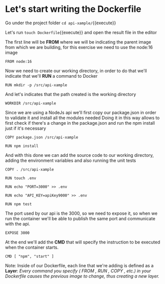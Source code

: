 # Let's start writing the Dockerfile

Go under the project folder `cd api-xample/`{{execute}}

Let's run `touch Dockerfile`{{execute}} and open the result file in the editor

The first line will be **FROM** where we will be indicating the parent image from which we are building,
for this exercise we need to use the node:16 image

`FROM node:16`

Now we need to create our working directory, in order to do that we'll indicate that we'll **RUN** a command to Docker

`RUN mkdir -p /src/api-xample`

And let's indicates that the path created is the working directory

`WORKDIR /src/api-xample`

Since we are using a NodeJs api we'll first copy our package.json in order to validate it and install all the modules needed
Doing it in this way allows to first check if there's a change in the package.json and run the npm install just if it's necessary

`COPY package.json /src/api-xample`

`RUN npm install`

And with this done we can add the source code to our working directory, adding the environment variables and also running the unit tests

`COPY . /src/api-xample`

`RUN touch .env`

`RUN echo "PORT=3000" >> .env`

`RUN echo "API_KEY=apiKey9000" >> .env`

`RUN npm test`

The port used by our api is the 3000, so we need to expose it, so when we run the container we'll be able to publish the same port and communicate with the api.

`EXPOSE 3000`


At the end we'll add the **CMD** that will specify the instruction to be executed when the container starts.

`CMD [ "npm", "start" ]`

Note: Inside of our Dockerfile, each line that we're adding is defined as a **Layer**:
*Every command you specify ( FROM , RUN , COPY , etc.) in your Dockerfile causes the previous image to change, thus creating a new layer.*
